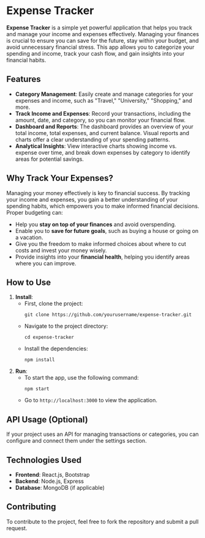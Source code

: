 <!DOCTYPE html>
<html lang="en">
<head>
    <meta charset="UTF-8">
    <meta name="viewport" content="width=device-width, initial-scale=1.0">
    <title>Expense Tracker README</title>
</head>
<body>
<h1>Expense Tracker</h1>
<p><strong>Expense Tracker</strong> is a simple yet powerful application that helps you track and manage your income and expenses effectively. Managing your finances is crucial to ensure you can save for the future, stay within your budget, and avoid unnecessary financial stress. This app allows you to categorize your spending and income, track your cash flow, and gain insights into your financial habits.</p>
<h2>Features</h2>
<ul>
    <li><strong>Category Management</strong>: Easily create and manage categories for your expenses and income, such as "Travel," "University," "Shopping," and more.</li>
    <li><strong>Track Income and Expenses</strong>: Record your transactions, including the amount, date, and category, so you can monitor your financial flow.</li>
    <li><strong>Dashboard and Reports</strong>: The dashboard provides an overview of your total income, total expenses, and current balance. Visual reports and charts offer a clear understanding of your spending patterns.</li>
    <li><strong>Analytical Insights</strong>: View interactive charts showing income vs. expense over time, and break down expenses by category to identify areas for potential savings.</li>
</ul>
<h2>Why Track Your Expenses?</h2>
<p>Managing your money effectively is key to financial success. By tracking your income and expenses, you gain a better understanding of your spending habits, which empowers you to make informed financial decisions. Proper budgeting can:</p>
<ul>
    <li>Help you <strong>stay on top of your finances</strong> and avoid overspending.</li>
    <li>Enable you to <strong>save for future goals</strong>, such as buying a house or going on a vacation.</li>
    <li>Give you the freedom to make informed choices about where to cut costs and invest your money wisely.</li>
    <li>Provide insights into your <strong>financial health</strong>, helping you identify areas where you can improve.</li>
</ul>
<h2>How to Use</h2>
<ol>
    <li><strong>Install</strong>:
        <ul>
            <li>First, clone the project:</li>
            <pre><code>git clone https://github.com/yourusername/expense-tracker.git</code></pre>
            <li>Navigate to the project directory:</li>
            <pre><code>cd expense-tracker</code></pre>
            <li>Install the dependencies:</li>
            <pre><code>npm install</code></pre>
        </ul>
    </li>
    <li><strong>Run</strong>:
        <ul>
            <li>To start the app, use the following command:</li>
            <pre><code>npm start</code></pre>
            <li>Go to <code>http://localhost:3000</code> to view the application.</li>
        </ul>
    </li>
</ol>
<h2>API Usage (Optional)</h2>
<p>If your project uses an API for managing transactions or categories, you can configure and connect them under the settings section.</p>
<h2>Technologies Used</h2>
<ul>
    <li><strong>Frontend</strong>: React.js, Bootstrap</li>
    <li><strong>Backend</strong>: Node.js, Express</li>
    <li><strong>Database</strong>: MongoDB (if applicable)</li>
</ul>
<h2>Contributing</h2>
<p>To contribute to the project, feel free to fork the repository and submit a pull request.</p>
</body>
</html>
